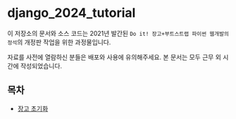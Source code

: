 # django_2024_tutorial

이 저장소의 문서와 소스 코드는 2021년 발간된 `Do it! 장고+부트스트랩 파이썬 웹개발의 정석`의 개정판 작업을 위한 과정물입니다. 

자료를 사전에 열람하신 분들은 배포와 사용에 유의해주세요. 본 문서는 모두 근무 외 시간에 작성되었습니다. 

## 목차
- [장고 초기화](_docs/d00_django_start.md)
